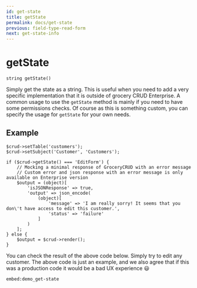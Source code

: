 ```yaml
---
id: get-state
title: getState
permalink: docs/get-state
previous: field-type-read-form
next: get-state-info
---
```


# getState


<pre><code class="language-php">string getState()</code></pre>
Simply get the state as a string. This is useful when you need to add a very specific implementation that it is outside of grocery CRUD Enterprise. A common usage to use the <code>getState</code> method is mainly if you need to have some permissions checks. Of course as this is something custom, you can specify the usage for <code>getState</code> for your own needs.

## Example
<pre><code class="language-php">$crud->setTable('customers');
$crud->setSubject('Customer', 'Customers');

if ($crud->getState() === 'EditForm') {
    // Mocking a minimal response of GroceryCRUD with an error message
    // Custom error and json response with an error message is only available on Enterprise version
    $output = (object)[
        'isJSONResponse' => true,
        'output' => json_encode(
            (object)[
                'message' => 'I am really sorry! It seems that you don\'t have access to edit this customer.',
                'status' => 'failure'
            ]
        )
    ];
} else {
    $output = $crud->render();
}</code></pre>

You can check the result of the above code below. Simply try to edit any customer. The above code is just an example, 
and we also agree that if this was a production code it would be a bad UX experience 😃

`embed:demo_get-state`